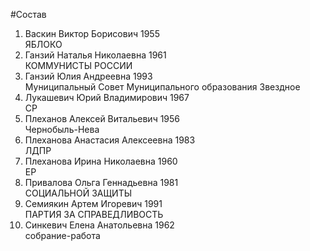 #Состав
1. Васкин Виктор Борисович 1955   
    ЯБЛОКО
2. Ганзий Наталья Николаевна 1961   
    КОММУНИСТЫ РОССИИ
3. Ганзий Юлия Андреевна 1993   
    Муниципальный Совет Муниципального образования Звездное
4. Лукашевич Юрий Владимирович 1967   
    СР
5. Плеханов Алексей Витальевич 1956   
    Чернобыль-Нева
6. Плеханова Анастасия Алексеевна 1983   
    ЛДПР
7. Плеханова Ирина Николаевна 1960   
    ЕР
8. Привалова Ольга Геннадьевна 1981   
    СОЦИАЛЬНОЙ ЗАЩИТЫ
9. Семиякин Артем Игоревич 1991   
    ПАРТИЯ ЗА СПРАВЕДЛИВОСТЬ
10. Синкевич Елена Анатольевна 1962   
    собрание-работа
